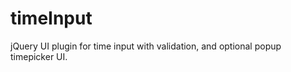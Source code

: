timeInput
=========

jQuery UI plugin for time input with validation, and optional popup timepicker UI.